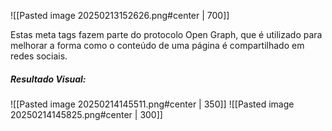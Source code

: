 ![[Pasted image 20250213152626.png#center | 700]]

Estas meta tags fazem parte do protocolo Open Graph, que é utilizado para melhorar a forma como o conteúdo de uma página é compartilhado em redes sociais.

##### **Resultado Visual:**

![[Pasted image 20250214145511.png#center | 350]]
![[Pasted image 20250214145825.png#center | 300]]